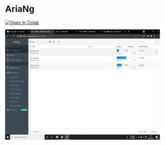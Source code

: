 # AriaNg

<a href="https://colab.research.google.com/github/javsubs91/AriaNg-for-Colab/blob/master/AriaNg%20for%20colab.ipynb" target="_parent"><img src="https://colab.research.google.com/assets/colab-badge.svg" alt="Open In Colab"/></a>

<img src="https://github.com/javsubs91/AriaNg/blob/main/Screenshot%20(349).png?raw=true" height="360px" align="left"></a>

